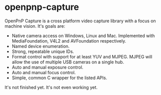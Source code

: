 # openpnp-capture

OpenPnP Capture is a cross platform video capture library with a focus on machine vision. It's goals are:

* Native camera access on Windows, Linux and Mac. Implemented with MediaFoundation, V4L2 and AVFoundation respectively.
* Named device enumeration.
* Strong, repeatable unique IDs.
* Format control with support for at least YUV and MJPEG. MJPEG will allow the use of multiple USB cameras on a single hub.
* Auto and manual exposure control.
* Auto and manual focus control.
* Simple, common C wrapper for the listed APIs.

It's not finished yet. It's not even working yet.
